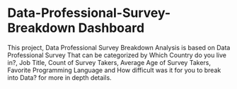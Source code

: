 # Data-Professional-Survey-Breakdown Dashboard
This project, Data Professional Survey Breakdown Analysis is based on Data Professional Survey That can be categorized by Which Country do you live in?, Job Title, Count of Survey Takers, Average Age of Survey Takers, Favorite Programming Language and How difficult was it for you to break into Data?  for more in depth details.
